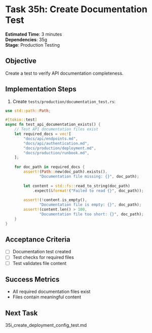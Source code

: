 # Task 35h: Create Documentation Test

**Estimated Time**: 3 minutes  
**Dependencies**: 35g  
**Stage**: Production Testing  

## Objective
Create a test to verify API documentation completeness.

## Implementation Steps

1. Create `tests/production/documentation_test.rs`:
```rust
use std::path::Path;

#[tokio::test]
async fn test_api_documentation_exists() {
    // Test API documentation files exist
    let required_docs = vec![
        "docs/api/endpoints.md",
        "docs/api/authentication.md",
        "docs/production/deployment.md",
        "docs/production/runbook.md",
    ];
    
    for doc_path in required_docs {
        assert!(Path::new(doc_path).exists(),
               "Documentation file missing: {}", doc_path);
        
        let content = std::fs::read_to_string(doc_path)
            .expect(&format!("Failed to read {}", doc_path));
        
        assert!(!content.is_empty(),
               "Documentation file is empty: {}", doc_path);
        assert!(content.len() > 100,
               "Documentation file too short: {}", doc_path);
    }
}
```

## Acceptance Criteria
- [ ] Documentation test created
- [ ] Test checks for required files
- [ ] Test validates file content

## Success Metrics
- All required documentation files exist
- Files contain meaningful content

## Next Task
35i_create_deployment_config_test.md
